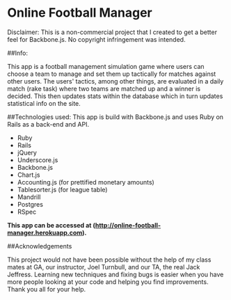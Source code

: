 # Online Football Manager

Disclaimer: This is a non-commercial project that I created to get a better feel for Backbone.js. No copyright infringement was intended.

##Info:

This app is a football management simulation game where users can choose a team to manage and set them up tactically for matches against other users. The users' tactics, among other things, are evaluated in a daily match (rake task) where two teams are matched up and a winner is decided. This then updates stats within the database which in turn updates statistical info on the site.

##Technologies used:
This app is build with Backbone.js and uses Ruby on Rails as a back-end and API.

- Ruby
- Rails
- jQuery
- Underscore.js
- Backbone.js
- Chart.js
- Accounting.js (for prettified monetary amounts)
- Tablesorter.js (for league table)
- Mandrill
- Postgres
- RSpec

**This app can be accessed at (http://online-football-manager.herokuapp.com).**

##Acknowledgements

This project would not have been possible without the help of my class mates at GA, our instructor, Joel Turnbull, and our TA, the real Jack Jeffress. Learning new techniques and fixing bugs is easier when you have more people looking at your code and helping you find improvements. Thank you all for your help.

